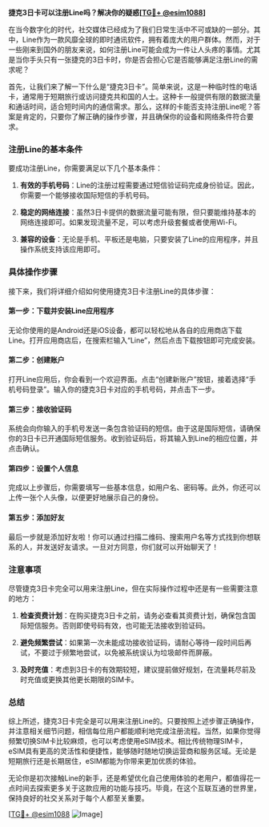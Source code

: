 **捷克3日卡可以注册Line吗？解决你的疑惑[[TG💪+ @esim1088](https://t.me/s/esim1088)]**

在当今数字化的时代，社交媒体已经成为了我们日常生活中不可或缺的一部分。其中，Line作为一款风靡全球的即时通讯软件，拥有着庞大的用户群体。然而，对于一些刚来到国外的朋友来说，如何注册Line可能会成为一件让人头疼的事情。尤其是当你手头只有一张捷克的3日卡时，你是否会担心它是否能够满足注册Line的需求呢？

首先，让我们来了解一下什么是“捷克3日卡”。简单来说，这是一种临时性的电话卡，通常用于短期旅行或访问捷克共和国的人士。这种卡一般提供有限的数据流量和通话时间，适合短时间内的通信需求。那么，这样的卡能否支持注册Line呢？答案是肯定的，只要你了解正确的操作步骤，并且确保你的设备和网络条件符合要求。

### 注册Line的基本条件

要成功注册Line，你需要满足以下几个基本条件：

1. **有效的手机号码**：Line的注册过程需要通过短信验证码完成身份验证。因此，你需要一个能够接收国际短信的手机号码。
   
2. **稳定的网络连接**：虽然3日卡提供的数据流量可能有限，但只要能维持基本的网络连接即可。如果发现流量不足，可以考虑升级套餐或者使用Wi-Fi。

3. **兼容的设备**：无论是手机、平板还是电脑，只要安装了Line的应用程序，并且操作系统支持该应用即可。

### 具体操作步骤

接下来，我们将详细介绍如何使用捷克3日卡注册Line的具体步骤：

#### 第一步：下载并安装Line应用程序

无论你使用的是Android还是iOS设备，都可以轻松地从各自的应用商店下载Line。打开应用商店后，在搜索栏输入“Line”，然后点击下载按钮即可完成安装。

#### 第二步：创建账户

打开Line应用后，你会看到一个欢迎界面。点击“创建新账户”按钮，接着选择“手机号码登录”。输入你的捷克3日卡对应的手机号码，并点击下一步。

#### 第三步：接收验证码

系统会向你输入的手机号发送一条包含验证码的短信。由于这是国际短信，请确保你的3日卡已开通国际短信服务。收到验证码后，将其输入到Line的相应位置，并点击确认。

#### 第四步：设置个人信息

完成以上步骤后，你需要填写一些基本信息，如用户名、密码等。此外，你还可以上传一张个人头像，以便更好地展示自己的身份。

#### 第五步：添加好友

最后一步就是添加好友啦！你可以通过扫描二维码、搜索用户名等方式找到你想联系的人，并发送好友请求。一旦对方同意，你们就可以开始聊天了！

### 注意事项

尽管捷克3日卡完全可以用来注册Line，但在实际操作过程中还是有一些需要注意的地方：

1. **检查资费计划**：在购买捷克3日卡之前，请务必查看其资费计划，确保包含国际短信服务。否则即使号码有效，也可能无法接收到验证码。

2. **避免频繁尝试**：如果第一次未能成功接收验证码，请耐心等待一段时间后再试，不要过于频繁地尝试，以免被系统误认为垃圾邮件而屏蔽。

3. **及时充值**：考虑到3日卡的有效期较短，建议提前做好规划，在流量耗尽前及时充值或更换其他更长期限的SIM卡。

### 总结

综上所述，捷克3日卡完全是可以用来注册Line的。只要按照上述步骤正确操作，并注意相关细节问题，相信每位用户都能顺利地完成注册流程。当然，如果你觉得频繁切换SIM卡比较麻烦，也可以考虑使用eSIM技术。相比传统物理SIM卡，eSIM具有更高的灵活性和便捷性，能够随时随地切换运营商和服务区域。无论是短期旅行还是长期居住，eSIM都能为你带来更加优质的体验。

无论你是初次接触Line的新手，还是希望优化自己使用体验的老用户，都值得花一点时间去探索更多关于这款应用的功能与技巧。毕竟，在这个互联互通的世界里，保持良好的社交关系对于每个人都至关重要。

[[TG💪+ @esim1088](https://t.me/s/esim1088) ![Image](https://i.postimg.cc/4NQfJmqS/Snipaste-2025-05-13-00-14-12.png)]